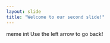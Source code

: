 ```yaml
---
layout: slide
title: "Welcome to our second slide!"
---
```

meme int
Use the left arrow to go back!
